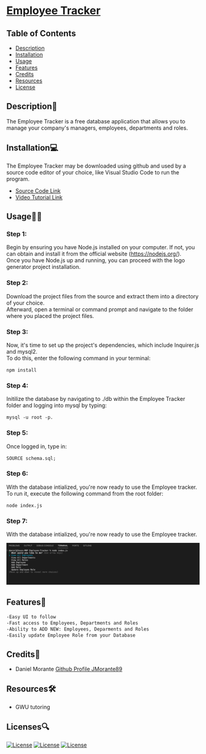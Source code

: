 # [Employee Tracker](https://github.com/JMorante89/Employee-Tracker)

  ## Table of Contents
  - [Description](#description📝)
  - [Installation](#installation💻)
  - [Usage](#usage👨‍💻)
  - [Features](#features🎁)
  - [Credits](#credits📣)
  - [Resources](#resources🛠️)
  - [License](#licenses🔍)

## Description📝
The Employee Tracker is a free database application that allows you to manage your company's managers, employees, departments and roles.

## Installation💻
The Employee Tracker may be downloaded using github and used by a source code editor of your choice, like Visual Studio Code to run the program.
- [Source Code Link](https://github.com/JMorante89/Employee-Tracker)
- [Video Tutorial Link](https://drive.google.com/file/d/1kNhHqCg_EFPEqSB7Z9VYCzauC6zYvyTB/view?usp=sharing)

## Usage👨‍💻
### Step 1: 
Begin by ensuring you have Node.js installed on your computer. If not, you can obtain and install it from the official website (https://nodejs.org/).   
Once you have Node.js up and running, you can proceed with the logo generator project installation.

### Step 2:
Download the project files from the source and extract them into a directory of your choice.  
Afterward, open a terminal or command prompt and navigate to the folder where you placed the project files.

### Step 3: 
Now, it's time to set up the project's dependencies, which include Inquirer.js and mysql2.  
To do this, enter the following command in your terminal: 

    npm install

### Step 4: 
Initilize the database by navigating to ./db within the Employee Tracker folder and logging into mysql by typing:
        
    mysql -u root -p.

### Step 5:
Once logged in, type in:
     
    SOURCE schema.sql;

### Step 6:
With the database intialized, you're now ready to use the Employee tracker.  
To run it, execute the following command from the root folder:

    node index.js

### Step 7:
With the database intialized, you're now ready to use the Employee tracker.  

![](./assets/images/homepage.png)


## Features🎁
    -Easy UI to follow  
    -Fast access to Employees, Departments and Roles 
    -Ability to ADD NEW: Employees, Deparments and Roles
    -Easily update Employee Role from your Database

 ## Credits📣
- Daniel Morante 
  [Github Profile JMorante89](https://github.com/JMorante89)

## Resources🛠️
- GWU tutoring

## Licenses🔍
[![License](https://img.shields.io/badge/License-Apache-blue.svg)](https://www.apache.org/licenses/LICENSE-2.0) [![License](https://img.shields.io/badge/License-GNU-blue.svg)](https://www.gnu.org/licenses/gpl-3.0.en.html) [![License](https://img.shields.io/badge/License-MPL_2.0-blue.svg)](https://www.mozilla.org/en-US/MPL/2.0/) 